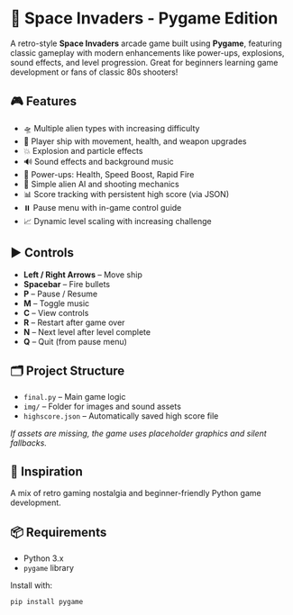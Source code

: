 # 🚀 Space Invaders - Pygame Edition

A retro-style **Space Invaders** arcade game built using **Pygame**, featuring classic gameplay with modern enhancements like power-ups, explosions, sound effects, and level progression. Great for beginners learning game development or fans of classic 80s shooters!

## 🎮 Features

- 🛸 Multiple alien types with increasing difficulty
- 🚀 Player ship with movement, health, and weapon upgrades
- 💥 Explosion and particle effects
- 🔊 Sound effects and background music
- 🎯 Power-ups: Health, Speed Boost, Rapid Fire
- 🧠 Simple alien AI and shooting mechanics
- 📊 Score tracking with persistent high score (via JSON)
- ⏸️ Pause menu with in-game control guide
- 📈 Dynamic level scaling with increasing challenge

## ▶️ Controls

- **Left / Right Arrows** – Move ship  
- **Spacebar** – Fire bullets  
- **P** – Pause / Resume  
- **M** – Toggle music  
- **C** – View controls  
- **R** – Restart after game over  
- **N** – Next level after level complete  
- **Q** – Quit (from pause menu)  

## 🗂️ Project Structure

- `final.py` – Main game logic  
- `img/` – Folder for images and sound assets  
- `highscore.json` – Automatically saved high score file  

*If assets are missing, the game uses placeholder graphics and silent fallbacks.*

## 🧠 Inspiration

A mix of retro gaming nostalgia and beginner-friendly Python game development.


## 📦 Requirements

- Python 3.x
- `pygame` library

Install with:

```bash
pip install pygame


